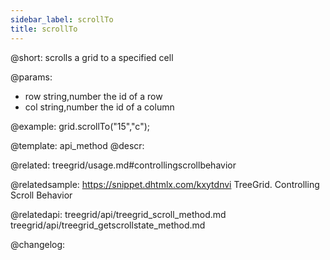 ```yaml
---
sidebar_label: scrollTo
title: scrollTo
---          
```


@short: scrolls a grid to a specified cell


@params:
- row 	string,number 	the id of a row
- col 	string,number 	the id of a column



@example:
grid.scrollTo("15","c");


@template: api_method
@descr:

@related: treegrid/usage.md#controllingscrollbehavior

@relatedsample: https://snippet.dhtmlx.com/kxytdnvi	TreeGrid. Controlling Scroll Behavior

@relatedapi: treegrid/api/treegrid_scroll_method.md
treegrid/api/treegrid_getscrollstate_method.md

@changelog:


